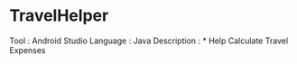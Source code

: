 # TravelHelper

Tool : Android Studio
Language : Java
Description :
    * Help Calculate Travel Expenses
